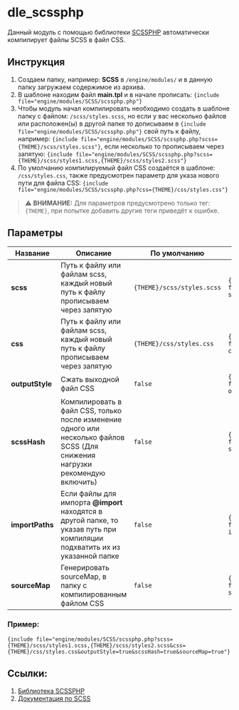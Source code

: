 # dle_scssphp
Данный модуль c помощью библиотеки [SCSSPHP](https://github.com/leafo/scssphp/) автоматически компилирует файлы SCSS в файл CSS.

## Инструкция
1. Создаем папку, например: **SCSS** в `/engine/modules/` и в данную папку загружаем содержимое из архива.
2. В шаблоне находим файл **main.tpl** и в начале прописать: `{include file="engine/modules/SCSS/scssphp.php"}`
3. Чтобы модуль начал компилировать необходимо создать в шаблоне папку с файлом: `/scss/styles.scss`, но если у вас несколько файлов или расположен(ы) в другой папке то дописываем в `{include file="engine/modules/SCSS/scssphp.php"}` свой путь к файлу, например: `{include file="engine/modules/SCSS/scssphp.php?scss={THEME}/scss/styles.scss"}`, если несколько то прописываем через запятую: `{include file="engine/modules/SCSS/scssphp.php?scss={THEME}/scss/styles1.scss,{THEME}/scss/styles2.scss"}`
4. По умолчанию компилируемый файл CSS создаётся в шаблоне: `/css/styles.css`, также предусмотрен параметр для указа нового пути для файла CSS: `{include file="engine/modules/SCSS/scssphp.php?css={THEME}/css/styles.css"}`
> :warning: **ВНИМАНИЕ:**
> Для параметров предусмотрено только тег: `{THEME}`, при попытке добавить другие теги приведёт к ошибке.

## Параметры
|Название|Описание|По умолчанию|Пример|
|-|-|-|-|
|**scss**|Путь к файлу или файлам scss, каждый новый путь к файлу прописываем через запятую|`{THEME}/scss/styles.scss`|`{include file="engine/modules/SCSS/scssphp.php?scss={THEME}/scss/styles.scss"}`|
|**css**|Путь к файлу или файлам scss, каждый новый путь к файлу прописываем через запятую|`{THEME}/css/styles.css`|`{include file="engine/modules/SCSS/scssphp.php?css={THEME}/css/styles.css"}`|
|**outputStyle**|Сжать выходной файл CSS|`false`|`{include file="engine/modules/SCSS/scssphp.php?outputStyle=true"}`|
|**scssHash**|Компилировать в файл CSS, только после изменение одного или несколько файлов SCSS (Для снижения нагрузки рекомендую включить)|`false`|`{include file="engine/modules/SCSS/scssphp.php?scssHash=true"}`|
|**importPaths**|Если файлы для импорта **@import** находятся в другой папке, то указав путь при компиляции подхватить их из указанной папке|`false`|`{include file="engine/modules/SCSS/scssphp.php?importPaths={THEME}/import/"}`|
|**sourceMap**|Генерировать  sourceMap, в папку с компилированным файлом CSS|`false`|`{include file="engine/modules/SCSS/scssphp.php?sourceMap=true"}`|

### Пример:
`{include file="engine/modules/SCSS/scssphp.php?scss={THEME}/scss/styles1.scss,{THEME}/scss/styles2.scss&css={THEME}/css/styles.css&outputStyle=true&scssHash=true&sourceMap=true"}`

## Ссылки:
1. [Библиотека SCSSPHP](https://github.com/leafo/scssphp/)
2. [Документация по SCSS](https://sass-lang.com/documentation)